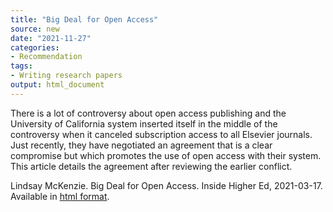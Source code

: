 ```yaml
---
title: "Big Deal for Open Access"
source: new
date: "2021-11-27"
categories:
- Recommendation
tags:
- Writing research papers
output: html_document
---
```


There is a lot of controversy about open access publishing and the University of California system inserted itself in the middle of the controversy when it canceled subscription access to all Elsevier journals. Just recently, they have negotiated an agreement that is a clear compromise but which promotes the use of open access with their system. This article details the agreement after reviewing the earlier conflict.

<!--more-->

Lindsay McKenzie. Big Deal for Open Access. Inside Higher Ed, 2021-03-17. Available in [html format][mck1].

[mck1]: https://www.insidehighered.com/news/2021/03/17/university-california-reaches-new-open-access-agreement-elsevier
